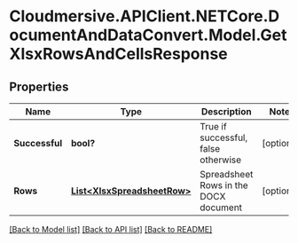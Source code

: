 # Cloudmersive.APIClient.NETCore.DocumentAndDataConvert.Model.GetXlsxRowsAndCellsResponse
## Properties

Name | Type | Description | Notes
------------ | ------------- | ------------- | -------------
**Successful** | **bool?** | True if successful, false otherwise | [optional] 
**Rows** | [**List&lt;XlsxSpreadsheetRow&gt;**](XlsxSpreadsheetRow.md) | Spreadsheet Rows in the DOCX document | [optional] 

[[Back to Model list]](../README.md#documentation-for-models) [[Back to API list]](../README.md#documentation-for-api-endpoints) [[Back to README]](../README.md)

